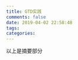 ```yaml
---
title: GTD实践
comments: false
date: 2019-04-02 22:58:48
tags:
categories:
---
```


以上是摘要部分
<!--more-->